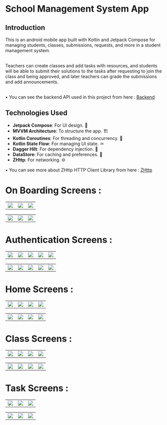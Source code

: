 # School Management System App

## Introduction

This is an android mobile app built with Kotlin and Jetpack Compose for managing students, classes, submissions, requests, and more in a student management system. <br> <br>

Teachers can create classes and add tasks with resources, and students will be able to submit their solutions to the tasks after requesting to join the class and being approved,
and later teachers can grade the submissions and add announcements. <br> <br>

• You can see the backend API used in this project from here : [Backend](https://github.com/muhammadzkralla/spring_boot_students_api "Backend") 

## Technologies Used

- **Jetpack Compose**: For UI design. 🎨
- **MVVM Architecture**: To structure the app. 🏗
- **Kotlin Coroutines**: For threading and concurrency. 🧵
- **Kotlin State Flow**: For managing UI state. ♒️
- **Dagger Hilt**: For dependency injection. 💉
- **DataStore**: For caching and preferences. 🎒
- **ZHttp**: For networking. 🌐

• You can see more about ZHttp HTTP Client Library from here : [ZHttp](https://github.com/muhammadzkralla/ZHttp "ZHttp") 

  

# On Boarding Screens :
<table align="center">
  <tr>
    <td> 
      <img src ="https://github.com/muhammadzkralla/Z-Students/assets/54005330/9bf4ad1e-b182-420b-9c2e-e87779015d02"/>
    </td>
    <td>
      <img src ="https://github.com/muhammadzkralla/Z-Students/assets/54005330/a21f9d50-d9c6-4e9f-8860-a029ef6983c5"/>
    </td>
    <td>
      <img src ="https://github.com/muhammadzkralla/Z-Students/assets/54005330/1bfbd6fe-aad2-4d60-9ac8-5c716d0af00c"/>
    </td>
  </tr>

</table>

<table align="center">
  <tr>
    <td> 
      <img src ="https://github.com/muhammadzkralla/Z-Students/assets/54005330/951499ba-f608-4b23-8a2d-d685c165edb1"/>
    </td>
    <td>
      <img src ="https://github.com/muhammadzkralla/Z-Students/assets/54005330/eefd37bd-03f4-41af-bf70-909417ae6122"/>
    </td>
    <td>
      <img src ="https://github.com/muhammadzkralla/Z-Students/assets/54005330/a8bb801b-cb34-4f01-9f09-7a3f4c426206"/>
    </td>
  </tr>

</table>

# Authentication Screens :
<table align="center">
  <tr>
    <td> 
      <img src ="https://github.com/muhammadzkralla/Z-Students/assets/54005330/a3e95a71-3ed5-44a8-ad6a-dfd289cd97ed"/>
    </td>
    <td>
      <img src ="https://github.com/muhammadzkralla/Z-Students/assets/54005330/79a40a88-08af-419a-bca6-269b0e98f4f4"/>
    </td>
    <td>
      <img src ="https://github.com/muhammadzkralla/Z-Students/assets/54005330/68cb5bb8-69d9-4b5e-9381-b63cee2e552f"/>
    </td>
    <td>
      <img src ="https://github.com/muhammadzkralla/Z-Students/assets/54005330/b5f957eb-4daa-4f55-9611-38ed2531ffc2"/>
    </td>
    <td>
      <img src ="https://github.com/muhammadzkralla/Z-Students/assets/54005330/c09fd772-329e-48e2-a175-ec8f1671f184"/>
    </td>
  </tr>

</table>

<table align="center">
  <tr>
    <td> 
      <img src ="https://github.com/muhammadzkralla/Z-Students/assets/54005330/7775b596-30b4-4032-b041-84b80a94bbe8"/>
    </td>
    <td>
      <img src ="https://github.com/muhammadzkralla/Z-Students/assets/54005330/060606c4-be0e-4fb9-9fe1-71d21e5597a7"/>
    </td>
    <td>
      <img src ="https://github.com/muhammadzkralla/Z-Students/assets/54005330/6985ce82-078f-4dd9-9e33-a6b7fbe3f654"/>
    </td>
    <td>
      <img src ="https://github.com/muhammadzkralla/Z-Students/assets/54005330/0307aeff-795e-44ca-bd18-505fa15c5d0a"/>
    </td>
    <td>
      <img src ="https://github.com/muhammadzkralla/Z-Students/assets/54005330/d7813c13-080d-4da4-ba41-eaa764cf8901"/>
    </td>
  </tr>

</table>

# Home Screens :
<table align="center">
  <tr>
    <td> 
      <img src ="https://github.com/muhammadzkralla/Z-Students/assets/54005330/0ffcfda2-65f7-4b5f-99de-1f12e4473c17"/>
    </td>
    <td>
      <img src ="https://github.com/muhammadzkralla/Z-Students/assets/54005330/946a2293-7a75-4e91-8971-efe5b5411445"/>
    </td>
    <td>
      <img src ="https://github.com/muhammadzkralla/Z-Students/assets/54005330/b2ea0061-4f47-43eb-9fe7-019cc0d33bcf"/>
    </td>
    <td>
      <img src ="https://github.com/muhammadzkralla/Z-Students/assets/54005330/520dbf0e-0935-4629-b23e-65a28d362416"/>
    </td>
  </tr>

</table>

<table align="center">
  <tr>
    <td> 
      <img src ="https://github.com/muhammadzkralla/Z-Students/assets/54005330/1d11c408-8f68-4436-9718-769de9f710c9"/>
    </td>
    <td>
      <img src ="https://github.com/muhammadzkralla/Z-Students/assets/54005330/dfdd022a-759d-4e1f-81d1-e3c609f4f5b6"/>
    </td>
    <td>
      <img src ="https://github.com/muhammadzkralla/Z-Students/assets/54005330/61df6edc-f5b9-4aa4-85f4-e292ce9f9c7b"/>
    </td>
    <td>
      <img src ="https://github.com/muhammadzkralla/Z-Students/assets/54005330/c383b7bf-67b1-4418-9247-30673161b7d2"/>
    </td>
  </tr>

</table>

# Class Screens :
<table align="center">
  <tr>
    <td> 
      <img src ="https://github.com/muhammadzkralla/Z-Students/assets/54005330/ca8410ff-07b8-4661-ae4e-50ea2b55cdae"/>
    </td>
    <td>
      <img src ="https://github.com/muhammadzkralla/Z-Students/assets/54005330/56488413-5e25-41bd-a3ff-ca9d0b54a28b"/>
    </td>
    <td>
      <img src ="https://github.com/muhammadzkralla/Z-Students/assets/54005330/1f15d15a-12da-412f-ab71-5a9158ce5d7f"/>
    </td>
    <td>
      <img src ="https://github.com/muhammadzkralla/Z-Students/assets/54005330/e8099d2c-31f7-4465-a001-5d804e88ec22"/>
    </td>
  </tr>

</table>

<table align="center">
  <tr>
    <td> 
      <img src ="https://github.com/muhammadzkralla/Z-Students/assets/54005330/8dbf803a-6e43-4516-9ddf-19679d140b98"/>
    </td>
    <td>
      <img src ="https://github.com/muhammadzkralla/Z-Students/assets/54005330/9c36b344-f7a0-46a7-a2bf-07552e70e180"/>
    </td>
    <td>
      <img src ="https://github.com/muhammadzkralla/Z-Students/assets/54005330/00c68c77-cf37-4c5e-bb6a-5eaf9d2c7cee"/>
    </td>
    <td>
      <img src ="https://github.com/muhammadzkralla/Z-Students/assets/54005330/e5a50280-3aef-41d1-9c82-4df531b44907"/>
    </td>
  </tr>

</table>

# Task Screens :
<table align="center">
  <tr>
    <td> 
      <img src ="https://github.com/muhammadzkralla/Z-Students/assets/54005330/cdd363be-50dd-447a-8aa4-d8b9c6b0a1fb"/>
    </td>
    <td>
      <img src ="https://github.com/muhammadzkralla/Z-Students/assets/54005330/abbf23d8-a3e7-483d-a082-8d1617308591"/>
    </td>
    <td>
      <img src ="https://github.com/muhammadzkralla/Z-Students/assets/54005330/64c7d9cc-e7fc-4f29-b34f-0235491a6f2b"/>
    </td>
  </tr>

</table>

<table align="center">
  <tr>
    <td> 
      <img src ="https://github.com/muhammadzkralla/Z-Students/assets/54005330/7626cfe2-888b-417f-b9c7-75c4f26a0e77"/>
    </td>
    <td>
      <img src ="https://github.com/muhammadzkralla/Z-Students/assets/54005330/e303871c-4ba6-488e-9228-1ae2192694d9"/>
    </td>
    <td>
      <img src ="https://github.com/muhammadzkralla/Z-Students/assets/54005330/abf8a4cc-c9d3-4989-9b1f-e273366eba3b"/>
    </td>
  </tr>

</table>
